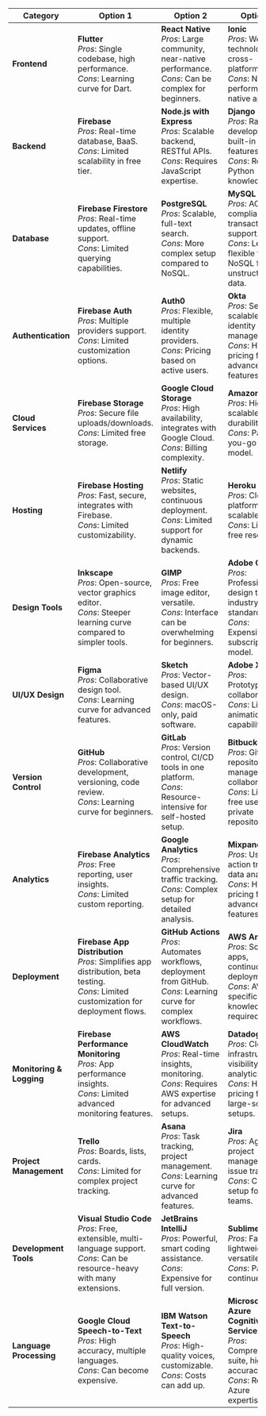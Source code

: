 | Category                | Option 1                                                  | Option 2                                              | Option 3                                             |
|-------------------------|-----------------------------------------------------------|------------------------------------------------------|------------------------------------------------------|
| **Frontend**            | **Flutter**<br>*Pros*: Single codebase, high performance.<br>*Cons*: Learning curve for Dart. | **React Native**<br>*Pros*: Large community, near-native performance.<br>*Cons*: Can be complex for beginners. | **Ionic**<br>*Pros*: Web technologies, cross-platform.<br>*Cons*: Not as performant as native apps. |
| **Backend**             | **Firebase**<br>*Pros*: Real-time database, BaaS.<br>*Cons*: Limited scalability in free tier. | **Node.js with Express**<br>*Pros*: Scalable backend, RESTful APIs.<br>*Cons*: Requires JavaScript expertise. | **Django**<br>*Pros*: Rapid development, built-in features.<br>*Cons*: Requires Python knowledge. |
| **Database**            | **Firebase Firestore**<br>*Pros*: Real-time updates, offline support.<br>*Cons*: Limited querying capabilities. | **PostgreSQL**<br>*Pros*: Scalable, full-text search.<br>*Cons*: More complex setup compared to NoSQL. | **MySQL**<br>*Pros*: ACID compliance, transactions support.<br>*Cons*: Less flexible than NoSQL for unstructured data. |
| **Authentication**      | **Firebase Auth**<br>*Pros*: Multiple providers support.<br>*Cons*: Limited customization options. | **Auth0**<br>*Pros*: Flexible, multiple identity providers.<br>*Cons*: Pricing based on active users. | **Okta**<br>*Pros*: Secure, scalable identity management.<br>*Cons*: Higher pricing for advanced features. |
| **Cloud Services**      | **Firebase Storage**<br>*Pros*: Secure file uploads/downloads.<br>*Cons*: Limited free storage. | **Google Cloud Storage**<br>*Pros*: High availability, integrates with Google Cloud.<br>*Cons*: Billing complexity. | **Amazon S3**<br>*Pros*: Highly scalable, high durability.<br>*Cons*: Pay-as-you-go pricing model. |
| **Hosting**             | **Firebase Hosting**<br>*Pros*: Fast, secure, integrates with Firebase.<br>*Cons*: Limited customizability. | **Netlify**<br>*Pros*: Static websites, continuous deployment.<br>*Cons*: Limited support for dynamic backends. | **Heroku**<br>*Pros*: Cloud platform, scalable.<br>*Cons*: Limited free resources. |
| **Design Tools**        | **Inkscape**<br>*Pros*: Open-source, vector graphics editor.<br>*Cons*: Steeper learning curve compared to simpler tools. | **GIMP**<br>*Pros*: Free image editor, versatile.<br>*Cons*: Interface can be overwhelming for beginners. | **Adobe CC**<br>*Pros*: Professional design tools, industry-standard.<br>*Cons*: Expensive subscription model. |
| **UI/UX Design**        | **Figma**<br>*Pros*: Collaborative design tool.<br>*Cons*: Learning curve for advanced features. | **Sketch**<br>*Pros*: Vector-based UI/UX design.<br>*Cons*: macOS-only, paid software. | **Adobe XD**<br>*Pros*: Prototyping, collaboration.<br>*Cons*: Limited animation capabilities. |
| **Version Control**     | **GitHub**<br>*Pros*: Collaborative development, versioning, code review.<br>*Cons*: Learning curve for beginners. | **GitLab**<br>*Pros*: Version control, CI/CD tools in one platform.<br>*Cons*: Resource-intensive for self-hosted setup. | **Bitbucket**<br>*Pros*: Git repository management, collaboration.<br>*Cons*: Limited free users for private repositories. |
| **Analytics**           | **Firebase Analytics**<br>*Pros*: Free reporting, user insights.<br>*Cons*: Limited custom reporting. | **Google Analytics**<br>*Pros*: Comprehensive traffic tracking.<br>*Cons*: Complex setup for detailed analysis. | **Mixpanel**<br>*Pros*: User action tracking, data analysis.<br>*Cons*: Higher pricing for advanced features. |
| **Deployment**          | **Firebase App Distribution**<br>*Pros*: Simplifies app distribution, beta testing.<br>*Cons*: Limited customization for deployment flows. | **GitHub Actions**<br>*Pros*: Automates workflows, deployment from GitHub.<br>*Cons*: Learning curve for complex workflows. | **AWS Amplify**<br>*Pros*: Scalable apps, continuous deployment.<br>*Cons*: AWS-specific knowledge required. |
| **Monitoring & Logging**| **Firebase Performance Monitoring**<br>*Pros*: App performance insights.<br>*Cons*: Limited advanced monitoring features. | **AWS CloudWatch**<br>*Pros*: Real-time insights, monitoring.<br>*Cons*: Requires AWS expertise for advanced setups. | **Datadog**<br>*Pros*: Cloud infrastructure visibility, analytics.<br>*Cons*: Higher pricing for large-scale setups. |
| **Project Management**  | **Trello**<br>*Pros*: Boards, lists, cards.<br>*Cons*: Limited for complex project tracking. | **Asana**<br>*Pros*: Task tracking, project management.<br>*Cons*: Learning curve for advanced features. | **Jira**<br>*Pros*: Agile project management, issue tracking.<br>*Cons*: Complex setup for small teams. |
| **Development Tools**   | **Visual Studio Code**<br>*Pros*: Free, extensible, multi-language support.<br>*Cons*: Can be resource-heavy with many extensions. | **JetBrains IntelliJ**<br>*Pros*: Powerful, smart coding assistance.<br>*Cons*: Expensive for full version. | **Sublime Text**<br>*Pros*: Fast, lightweight, versatile.<br>*Cons*: Paid for continued use. |
| **Language Processing** | **Google Cloud Speech-to-Text**<br>*Pros*: High accuracy, multiple languages.<br>*Cons*: Can become expensive. | **IBM Watson Text-to-Speech**<br>*Pros*: High-quality voices, customizable.<br>*Cons*: Costs can add up. | **Microsoft Azure Cognitive Services**<br>*Pros*: Comprehensive suite, high accuracy.<br>*Cons*: Requires Azure expertise. | 
